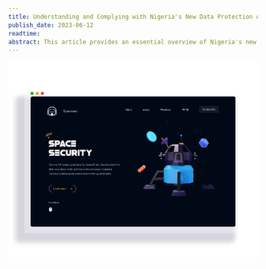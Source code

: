```yaml
---
title: Understanding and Complying with Nigeria's New Data Protection Act 2023 - A Guide for Businesses
publish_date: 2023-06-12 
readtime:
abstract: This article provides an essential overview of Nigeria's new data privacy law and its impact on businesses. It clarifies the Act's key principles and individuals' rights, as well as what constitutes personal data under the legislation. Additionally, the guide emphasizes the potential fines for non-compliance and the importance of respecting data privacy for both legal and ethical reasons. If your business interacts with Nigerian residents in any capacity, this article is a must-read to ensure you understand your obligations under the new law.
---
```


<img src="first/spacesec.jpeg"/>


